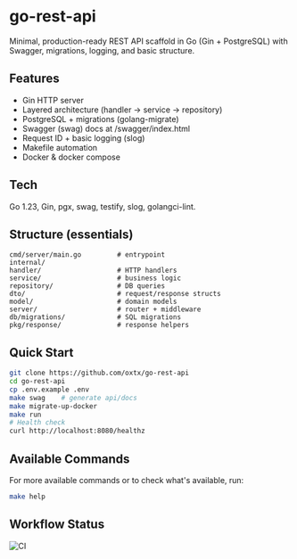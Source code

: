 # go-rest-api

Minimal, production-ready REST API scaffold in Go (Gin + PostgreSQL) with Swagger, migrations, logging, and basic structure.

## Features
- Gin HTTP server
- Layered architecture (handler → service → repository)
- PostgreSQL + migrations (golang-migrate)
- Swagger (swag) docs at /swagger/index.html
- Request ID + basic logging (slog)
- Makefile automation
- Docker & docker compose

## Tech
Go 1.23, Gin, pgx, swag, testify, slog, golangci-lint.

## Structure (essentials)
```
cmd/server/main.go         # entrypoint
internal/
handler/                   # HTTP handlers
service/                   # business logic
repository/                # DB queries
dto/                       # request/response structs
model/                     # domain models
server/                    # router + middleware
db/migrations/             # SQL migrations
pkg/response/              # response helpers
```
## Quick Start
```bash
git clone https://github.com/oxtx/go-rest-api
cd go-rest-api
cp .env.example .env
make swag    # generate api/docs
make migrate-up-docker
make run
# Health check
curl http://localhost:8080/healthz
```

## Available Commands
For more available commands or to check what's available, run:
```bash
make help
```

## Workflow Status
![CI](https://github.com/oxtx/go-rest-api/workflows/CI/badge.svg)